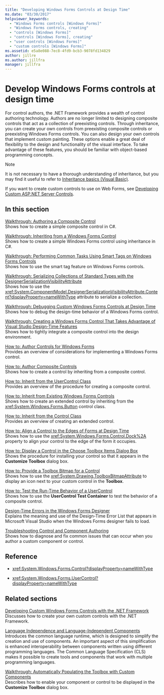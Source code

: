 ```yaml
---
title: "Developing Windows Forms Controls at Design Time"
ms.date: "03/30/2017"
helpviewer_keywords:
  - "Windows Forms controls [Windows Forms]"
  - "Windows Forms controls, creating"
  - "controls [Windows Forms]"
  - "controls [Windows Forms], creating"
  - "user controls [Windows Forms]"
  - "custom controls [Windows Forms]"
ms.assetid: e5a8e088-7ec8-4fd9-bcb3-9078fd134829
author: jillre
ms.author: jillfra
manager: jillfra
---
```

# Develop Windows Forms controls at design time

For control authors, the .NET Framework provides a wealth of control authoring technology. Authors are no longer limited to designing composite controls that act as a collection of preexisting controls. Through inheritance, you can create your own controls from preexisting composite controls or preexisting Windows Forms controls. You can also design your own controls that implement custom painting. These options enable a great deal of flexibility to the design and functionality of the visual interface. To take advantage of these features, you should be familiar with object-based programming concepts.

> [!NOTE]
> It is not necessary to have a thorough understanding of inheritance, but you may find it useful to refer to [Inheritance basics (Visual Basic)](~/docs/visual-basic/programming-guide/language-features/objects-and-classes/inheritance-basics.md).

If you want to create custom controls to use on Web Forms, see [Developing Custom ASP.NET Server Controls](https://docs.microsoft.com/previous-versions/aspnet/zt27tfhy(v=vs.100)).

## In this section

[Walkthrough: Authoring a Composite Control](walkthrough-authoring-a-composite-control-with-visual-csharp.md)\
Shows how to create a simple composite control in C#.

[Walkthrough: Inheriting from a Windows Forms Control](walkthrough-inheriting-from-a-windows-forms-control-with-visual-csharp.md)\
Shows how to create a simple Windows Forms control using inheritance in C#.

[Walkthrough: Performing Common Tasks Using Smart Tags on Windows Forms Controls](performing-common-tasks-using-smart-tags-on-wf-controls.md)\
Shows how to use the smart tag feature on Windows Forms controls.

[Walkthrough: Serializing Collections of Standard Types with the DesignerSerializationVisibilityAttribute](serializing-collections-designerserializationvisibilityattribute.md)\
Shows how to use the <xref:System.ComponentModel.DesignerSerializationVisibilityAttribute.Content?displayProperty=nameWithType> attribute to serialize a collection.

[Walkthrough: Debugging Custom Windows Forms Controls at Design Time](walkthrough-debugging-custom-windows-forms-controls-at-design-time.md)\
Shows how to debug the design-time behavior of a Windows Forms control.

[Walkthrough: Creating a Windows Forms Control That Takes Advantage of Visual Studio Design-Time Features](creating-a-wf-control-design-time-features.md)\
Shows how to tightly integrate a composite control into the design environment.

[How to: Author Controls for Windows Forms](how-to-author-controls-for-windows-forms.md)\
Provides an overview of considerations for implementing a Windows Forms control.

[How to: Author Composite Controls](how-to-author-composite-controls.md)\
Shows how to create a control by inheriting from a composite control.

[How to: Inherit from the UserControl Class](how-to-inherit-from-the-usercontrol-class.md)\
Provides an overview of the procedure for creating a composite control.

[How to: Inherit from Existing Windows Forms Controls](how-to-inherit-from-existing-windows-forms-controls.md)\
Shows how to create an extended control by inheriting from the <xref:System.Windows.Forms.Button> control class.

[How to: Inherit from the Control Class](how-to-inherit-from-the-control-class.md)\
Provides an overview of creating an extended control.

[How to: Align a Control to the Edges of Forms at Design Time](how-to-align-a-control-to-the-edges-of-forms-at-design-time.md)\
Shows how to use the <xref:System.Windows.Forms.Control.Dock%2A> property to align your control to the edge of the form it occupies.

[How to: Display a Control in the Choose Toolbox Items Dialog Box](how-to-display-a-control-in-the-choose-toolbox-items-dialog-box.md)\
Shows the procedure for installing your control so that it appears in the **Customize Toolbox** dialog box.

[How to: Provide a Toolbox Bitmap for a Control](how-to-provide-a-toolbox-bitmap-for-a-control.md)\
Shows how to use the <xref:System.Drawing.ToolboxBitmapAttribute> to display an icon next to your custom control in the **Toolbox**.

[How to: Test the Run-Time Behavior of a UserControl](how-to-test-the-run-time-behavior-of-a-usercontrol.md)\
Shows how to use the **UserControl Test Container** to test the behavior of a composite control.

[Design-Time Errors in the Windows Forms Designer](design-time-errors-in-the-windows-forms-designer.md)\
Explains the meaning and use of the Design-Time Error List that appears in Microsoft Visual Studio when the Windows Forms designer fails to load.

[Troubleshooting Control and Component Authoring](troubleshooting-control-and-component-authoring.md)\
Shows how to diagnose and fix common issues that can occur when you author a custom component or control.

## Reference

- <xref:System.Windows.Forms.Control?displayProperty=nameWithType>

- <xref:System.Windows.Forms.UserControl?displayProperty=nameWithType>

## Related sections

[Developing Custom Windows Forms Controls with the .NET Framework](developing-custom-windows-forms-controls.md)\
Discusses how to create your own custom controls with the .NET Framework.

[Language Independence and Language-Independent Components](../../../standard/language-independence-and-language-independent-components.md)\
Introduces the common language runtime, which is designed to simplify the creation and use of components. An important aspect of this simplification is enhanced interoperability between components written using different programming languages. The Common Language Specification (CLS) makes it possible to create tools and components that work with multiple programming languages.

[Walkthrough: Automatically Populating the Toolbox with Custom Components](walkthrough-automatically-populating-the-toolbox-with-custom-components.md)\
Describes how to enable your component or control to be displayed in the **Customize Toolbox** dialog box.
